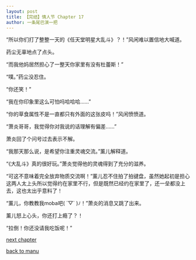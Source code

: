 ```yaml
---
layout: post
title: 【完结】情人节 Chapter 17
author: 一条尾巴演一把
---
```




“所以你们打了整整一天的《任天堂明星大乱斗》？！”风闲难以置信地大喊道。

药尘无辜地点了点头。

“而我他妈居然担心了一整天你家里有没有杜蕾斯！”

“噗。”药尘没忍住。

“你还笑！”

“我在你印象里这么可怕吗哈哈哈……”

“你的草食属性不是一直都只有外面的这张皮吗！”风闲愤愤道。



“萧炎哥哥，我觉得你对我说的话理解有偏差……”

萧炎回了个问号过去表示不解。

“我那天那么说，是希望你注重灵魂交流。”薰儿解释道。

“《大乱斗》真的很好玩。”萧炎觉得他的灵魂得到了充分的滋养。

“可这不意味着完全放弃物质交流啊！”薰儿忍不住拍了拍键盘，虽然她起初是担心这两人太上头所以觉得约在家里不行，但是既然已经约在家里了，还一垒都没上去，这也太出乎意料了！

“薰儿，你教教我moba吧( ´▽` )ﾉ！”萧炎的消息又跳了出来。

薰儿怒上心头，你还打上瘾了？！

“拉倒！你还没请我吃饭呢！”

[next chapter](https://allforyanchen.github.io/2020/07/18/post-22-chapter-18.html)

[back to manu](https://allforyanchen.github.io/2020/07/18/post-22.html)
